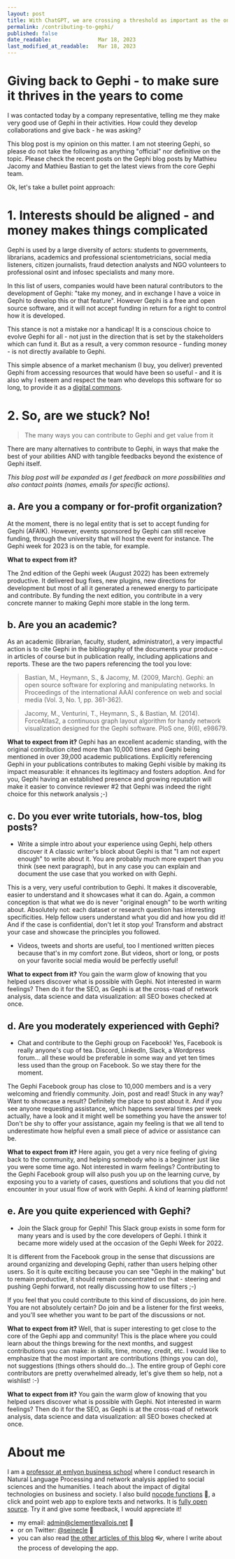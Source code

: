 ```yaml
---
layout: post
title: With ChatGPT, we are crossing a threshold as important as the one from analogical to digital.
permalink: /contributing-to-gephi/
published: false
date_readable:               Mar 18, 2023
last_modified_at_readable:   Mar 18, 2023
---
```


# Giving back to Gephi - to make sure it thrives in the years to come

I was contacted today by a company representative, telling me they make very good use of Gephi in their activities.
How could they develop collaborations and give back - he was asking?

This blog post is my opinion on this matter.
I am not steering Gephi, so please do not take the following as anything "official" nor definitive on the topic.
Please check the recent posts on the Gephi blog posts by Mathieu Jacomy and Mathieu Bastian to get the latest views from the core Gephi team.

Ok, let's take a bullet point approach:

# 1. Interests should be aligned - and money makes things complicated

Gephi is used by a large diversity of actors: students to governments, librarians, academics and professional scientometricians, social media listeners, citizen journalists, fraud detection analysts and NGO volunteers to professional osint and infosec specialists and many more.

In this list of users, companies would have been natural contributors to the development of Gephi: "take my money, and in exchange I have a voice in Gephi to develop this or that feature".
However Gephi is a free and open source software, and it will not accept funding in return for a right to control how it is developed.

This stance is not a mistake nor a handicap!
It is a conscious choice to evolve Gephi for all - not just in the direction that is set by the stakeholders which can fund it.
But as a result, a very common resource - funding money - is not directly available to Gephi.

This simple absence of a market mechanism (I buy, you deliver) prevented Gephi from accessing resources that would have been so useful - and it is also why I esteem and respect the team who develops this software for so long, to provide it as a [digital commons](https://en.wikipedia.org/wiki/Digital_commons_(economics)).

# 2. So, are we stuck? No!

> The many ways you can contribute to Gephi and get value from it

There are many alternatives to contribute to Gephi, in ways that make the best of your abilities AND with tangible feedbacks beyond the existence of Gephi itself.

*This blog post will be expanded as I get feedback on more possibilities and also contact points (names, emails for specific actions).*

## a. Are you a company or for-profit organization?

At the moment, there is no legal entity that is set to accept funding for Gephi (AFAIK).
However, events sponsored by Gephi can still receive funding, through the university that will host the event for instance.
The Gephi week for 2023 is on the table, for example.

**What to expect from it?**

The 2nd edition of the Gephi week (August 2022) has been extremely productive.
It delivered bug fixes, new plugins, new directions for development but most of all it generated a renewed energy to participate and contribute.
By funding the next edition, you contribute in a very concrete manner to making Gephi more stable in the long term.

## b. Are you an academic?

As an academic (librarian, faculty, student, administrator), a very impactful action is to cite Gephi in the bibliography of the documents your produce - in articles of course but in publication really, including applications and reports.
These are the two papers referencing the tool you love:

> Bastian, M., Heymann, S., & Jacomy, M. (2009, March). Gephi: an open source software for exploring and manipulating networks. In Proceedings of the international AAAI conference on web and social media (Vol. 3, No. 1, pp. 361-362).

> Jacomy, M., Venturini, T., Heymann, S., & Bastian, M. (2014). ForceAtlas2, a continuous graph layout algorithm for handy network visualization designed for the Gephi software. PloS one, 9(6), e98679.

**What to expect from it?**
Gephi has an excellent academic standing, with the original contribution cited more than 10,000 times and Gephi being mentioned in over 39,000 academic publications. Explicitly referencing Gephi in your publications contributes to making Gephi visible by making its impact measurable: it ehnances its legitimacy and fosters adoption. And for you, Gephi having an established presence and growing reputation will make it easier to convince reviewer #2 that Gephi was indeed the right choice for this network analysis ;-)

## c. Do you ever write tutorials, how-tos, blog posts?

* Write a simple intro about your experience using Gephi, help others discover it
A classic writer's block about Gephi is that "I am not expert enough" to write about it. You are probably much more expert than you think (see next paragraph), but in any case you can explain and document the use case that you worked on with Gephi.

This is a very, very useful contribution to Gephi. It makes it discoverable, easier to understand and it showcases what it can do. Again, a common conception is that what we do is never "original enough" to be worth writing about. Absolutely not: each dataset or research question has interesting specificities. Help fellow users understand what you did and how you did it! And if the case is confidential, don't let it stop you! Transform and abstract your case and showcase the principles you followed.

* Videos, tweets and shorts are useful, too
I mentioned written pieces because that's in my comfort zone. But videos, short or long, or posts on your favorite social media would be perfectly useful!

**What to expect from it?**
You gain the warm glow of knowing that you helped users discover what is possible with Gephi. Not interested in warm feelings? Then do it for the SEO, as Gephi is at the cross-road of network analysis, data science and data visualization: all SEO boxes checked at once.

## d. Are you moderately experienced with Gephi?

* Chat and contribute to the Gephi group on Facebook!
Yes, Facebook is really anyone's cup of tea. Discord, LinkedIn, Slack, a Wordpress forum... all these would be preferable in some way and yet ten times less used than the group on Facebook. So we stay there for the moment.

The Gephi Facebook group has close to 10,000 members and is a very welcoming and friendly community. Join, post and read! Stuck in any way? Want to showcase a result? Definitely the place to post about it. And if you see anyone requesting assistance, which happens several times per week actually, have a look and it might well be something you have the answer to! Don't be shy to offer your assistance, again my feeling is that we all tend to underestimate how helpful even a small piece of advice or assistance can be.

**What to expect from it?**
Here again, you get a very nice feeling of giving back to the community, and helping somebody who is a beginner just like you were some time ago. Not interested in warm feelings? Contributing to the Gephi Facebook group will also push you up on the learning curve, by exposing you to a variety of cases, questions and solutions that you did not encounter in your usual flow of work with Gephi. A kind of learning platform!


## e. Are you quite experienced with Gephi?

* Join the Slack group for Gephi!
This Slack group exists in some form for many years and is used by the core developers of Gephi. I think it became more widely used at the occasion of the Gephi Week for 2022.

It is different from the Facebook group in the sense that discussions are around organizing and developing Gephi, rather than users helping other users. So it is quite exciting because you can see "Gephi in the making" but to remain productive, it should remain concentrated on that - steering and pushing Gephi forward, not really discussing how to use filters ;-)

If you feel that you could contribute to this kind of discussions, do join here. You are not absolutely certain? Do join and be a listener for the first weeks, and you'll see whether you want to be part of the discussions or not.

**What to expect from it?**
Well, that is super interesting to get close to the core of the Gephi app and community! This is the place where you could learn about the things brewing for the next months, and suggest contributions you can make: in skills, time, money, credit, etc. I would like to emphasize that the most important are contributions (things you can do), not suggestions (things others should do...). The entire group of Gephi core contributors are pretty overwhelmed already, let's give them so help, not a wishlist! :-)















**What to expect from it?**
You gain the warm glow of knowing that you helped users discover what is possible with Gephi. Not interested in warm feelings? Then do it for the SEO, as Gephi is at the cross-road of network analysis, data science and data visualization: all SEO boxes checked at once.
# About me

I am a [professor at emlyon business school](https://www.linkedin.com/in/levallois/) where I conduct research in Natural Language Processing and network analysis applied to social sciences and the humanities. I teach about the impact of digital technologies on business and society. I also  build [nocode functions](https://nocodefunctions.com) 🔎, a click and point web app to explore texts and networks. It is [fully open source](https://github.com/seinecle/nocodefunctions). Try it and give some feedback, I would appreciate it!

* my email: [admin@clementlevallois.net](mailto:admin@clementlevallois.net) 📧
* or on Twitter: [@seinecle](https://twitter.com/seinecle) 📱
* you can also read [the other articles of this blog](https://nocodefunctions.com/blog) 👓, where I write about the process of developing the app.
